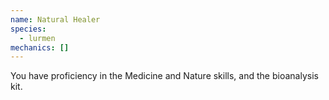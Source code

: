 ```yaml
---
name: Natural Healer
species:
  - lurmen
mechanics: []
---
```

You have proficiency in the Medicine and Nature skills, and the bioanalysis kit.
